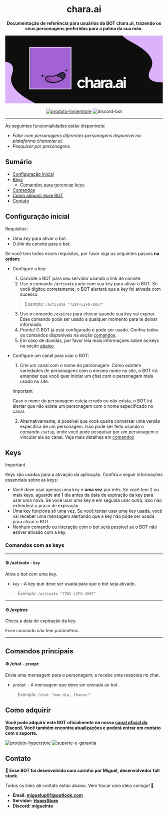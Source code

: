 <div align="center">

# chara.ai

**Documentação de referência para usuários do BOT chara.ai, trazendo os seus personagens preferidos para a palma da sua mão.**

![chara.ai](charaai.png)

[![produto-hyperstore](https://img.shields.io/badge/produto%20hyperstore-%232B2F33.svg?style=for-the-badge&logoColor=white)](https://discord.gg/M7FURN5R88)
![discord-bot](https://img.shields.io/badge/discord%20bot-%235865F2.svg?style=for-the-badge&logo=discord&logoColor=white)

</div>

---

As seguintes funcionialidades estão disponíveis:

- *Falar com personagens diferentes personagens disponível na plataforma character.ai.*
- *Pesquisar por personagens.*

## Sumário

- [Configuração inicial](#configuração-inicial)
- [Keys](#keys)
  - [Comandos para gerenciar keys](#comandos-com-as-keys)
- [Comandos](#comandos-principais)
- [Como adquirir esse BOT](#como-adquirir)
- [Contato](#contato)


## Configuração inicial

Requisitos:

- Uma *key* para ativar o bot.
- O *link* de convite para o bot.

Se você tem todos esses requisitos, por favor siga os seguintes passos **na ordem:**

- Configure a key:
  1.  Convide o BOT para seu servidor usando o link de convite.
  2.  Use o comando `/activate` junto com sua key para ativar o BOT. Se você digitou corretamente, o BOT alertará que a key foi ativada com sucesso.
  > Exemplo: `/activate "7Z8V-LIFO-2W5T"`
  3.  Use o comando `/expires` para checar quando sua key vai expirar. Esse comando pode ser usado a qualquer momento para te deixar informado.
  4. Pronto! O BOT já está configurado e pode ser usado. Confira todos os comandos disponíveis na seção [comandos](#comandos-principais).
  5. Em caso de dúvidas, por favor leia mais informações sobre as keys na seção [abaixo](#keys).

- Configure um canal para usar o BOT:
  1. Crie um canal com o nome do personagem. Como existem variedades de personagens com o mesmo nome no site, o BOT irá entender que você quer iniciar um chat com o personagem mais usado no site.
  > [!IMPORTANT]
  > Caso o nome do personagem esteja errado ou não exista, o BOT irá alertar que não existe um personagem com o nome especificado no canal.
  2. Alternativamente, é possível que você queira conversar uma versão específica de um personagem. Isso pode ser feito usando o comando `/setup`, onde você pode pesquisar por um personagem e vincular ele ao canal. Veja mais detalhes em [comandos](#comandos-principais)

## Keys

> [!IMPORTANT]
> Keys são usadas para a ativação da aplicação. Confira a seguir informações essenciais sobre as keys:
- Você deve usar apenas uma key e **uma vez** por mês. Se você tem 2 ou mais keys, aguarde até 1 dia antes da data de expiração da key para usar uma nova. Se você usar uma key e em seguida usar outra, isso não extenderá o prazo de expiração.
- Uma key funciona só uma vez. Se você tentar usar uma key usada, você vai receber uma mensagem alertando que a key não pôde ser usada para ativar o BOT.
- Nenhum comando ou interação com o bot será possível se o BOT não estiver ativado com a key.

### Comandos com as keys

---

#### ⚙️ /activate - `key` 
Ativa o bot com uma key.

- `key` - A key que deve ser usada para que o bot seja ativado.

> Exemplo: `/activate "7Z8V-LIFO-2W5T"`

---

#### ⚙️ /expires 
Checa a data de expiração da key.

Esse comando não tem parâmetros.

---

## Comandos principais

#### ⚙️ /chat - `prompt`
Envia uma mensagem para o personagem, e recebe uma resposta no chat.

- `prompt` - A mensagem que deve ser enviada ao bot.

> Exemplo: `/chat "bom dia, thanos!"`

## Como adquirir

**Você pode adquirir este BOT oficialmente no nosso [canal oficial do Discord.](https://discord.gg/M7FURN5R88) Você também encontra atualizações e poderá entrar em contato com o suporte.**

[![produto-hyperstore](https://img.shields.io/badge/adquirir%20produto-%232B2F33.svg?style=for-the-badge&logo=discord&logoColor=white)](https://discord.gg/M7FURN5R88)
![suporte-e-garantia](https://img.shields.io/badge/%E2%9C%94%20garantia%20e%20%20suporte-%23107C10.svg?style=for-the-badge&logoColor=white)

## Contato

🚀 **Esse BOT foi desenvolvido com carinho por Miguel, desenvolvedor full stack.**

Todos os links de contato estão abaixo. Vem trocar uma ideia comigo! 🖖

- **Email: miguelup01@outlook.com**
- **Servidor: [HyperStore](https://discord.gg/M7FURN5R88)**
- **Discord: miguelnto**
